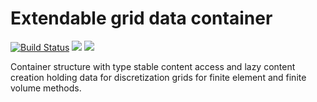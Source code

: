 # Extendable grid data container 




[![Build Status](https://img.shields.io/travis/j-fu/ExtendableGrids.jl/master.svg?label=Linux+MacOSX+Windows)](https://travis-ci.org/j-fu/ExtendableGrids.jl)
[![](https://img.shields.io/badge/docs-stable-blue.svg)](https://j-fu.github.io/ExtendableGrids.jl/stable)
[![](https://img.shields.io/badge/docs-dev-blue.svg)](https://j-fu.github.io/ExtendableGrids.jl/dev)


Container structure with type stable content access and lazy content creation holding data for discretization
grids for finite element and finite volume methods.



